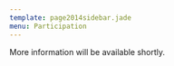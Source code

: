 ```yaml
---
template: page2014sidebar.jade
menu: Participation
---
```


More information will be available shortly.


